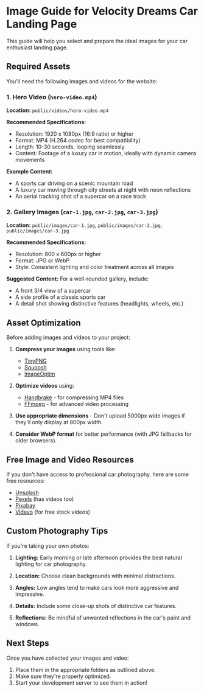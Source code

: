 # Image Guide for Velocity Dreams Car Landing Page

This guide will help you select and prepare the ideal images for your car enthusiast landing page.

## Required Assets

You'll need the following images and videos for the website:

### 1. Hero Video (`hero-video.mp4`)

**Location:** `public/videos/hero-video.mp4`

**Recommended Specifications:**
- Resolution: 1920 x 1080px (16:9 ratio) or higher
- Format: MP4 (H.264 codec for best compatibility)
- Length: 10-30 seconds, looping seamlessly
- Content: Footage of a luxury car in motion, ideally with dynamic camera movements

**Example Content:**
- A sports car driving on a scenic mountain road
- A luxury car moving through city streets at night with neon reflections
- An aerial tracking shot of a supercar on a race track

### 2. Gallery Images (`car-1.jpg`, `car-2.jpg`, `car-3.jpg`)

**Location:** `public/images/car-1.jpg`, `public/images/car-2.jpg`, `public/images/car-3.jpg`

**Recommended Specifications:**
- Resolution: 800 x 600px or higher
- Format: JPG or WebP
- Style: Consistent lighting and color treatment across all images

**Suggested Content:**
For a well-rounded gallery, include:
- A front 3/4 view of a supercar
- A side profile of a classic sports car
- A detail shot showing distinctive features (headlights, wheels, etc.)

## Asset Optimization

Before adding images and videos to your project:

1. **Compress your images** using tools like:
   - [TinyPNG](https://tinypng.com/)
   - [Squoosh](https://squoosh.app/)
   - [ImageOptim](https://imageoptim.com/mac)

2. **Optimize videos** using:
   - [Handbrake](https://handbrake.fr/) - for compressing MP4 files
   - [FFmpeg](https://ffmpeg.org/) - for advanced video processing

3. **Use appropriate dimensions** - Don't upload 5000px wide images if they'll only display at 800px width.

4. **Consider WebP format** for better performance (with JPG fallbacks for older browsers).

## Free Image and Video Resources

If you don't have access to professional car photography, here are some free resources:

- [Unsplash](https://unsplash.com/s/photos/sports-car)
- [Pexels](https://www.pexels.com/search/sports%20car/) (has videos too)
- [Pixabay](https://pixabay.com/images/search/luxury%20car/)
- [Videvo](https://www.videvo.net/) (for free stock videos)

## Custom Photography Tips

If you're taking your own photos:

1. **Lighting:** Early morning or late afternoon provides the best natural lighting for car photography.

2. **Location:** Choose clean backgrounds with minimal distractions.

3. **Angles:** Low angles tend to make cars look more aggressive and impressive.

4. **Details:** Include some close-up shots of distinctive car features.

5. **Reflections:** Be mindful of unwanted reflections in the car's paint and windows.

## Next Steps

Once you have collected your images and video:

1. Place them in the appropriate folders as outlined above.
2. Make sure they're properly optimized.
3. Start your development server to see them in action! 